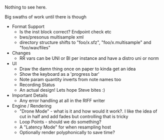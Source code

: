 Nothing to see here.

Big swaths of work until there is though

- Format Support
  - Is the inst block correct? Endpoint check etc
  - bws/presonus multisample xml
  - directory structure shifts to "foo/x.sfz", "foo/x.multisample" and "foo/wav/files"
- Changes
  - RR vars can be UNI or BI per instance and have a distro uni or norm 
- UI
  - Draw the damn thing once on paper to kinda get an idea 
  - Show the keyboard as a 'progress bar'
  - Note param quantity inverts from note names too
  - Recording Status
  - An actual design! Lets hope Steve bites :)
- Important Details
  - Any error handling at all in the RIFF writer 
- Engine / Rendering
  - "Drone Mode" - what is it and how would it work?. I like the idea of cut in 
half and add fades but controlling that is tricky
  - Loop Points - should we do something?
  - A "Latency Mode" for when resampling host
  - Optionally render polyphonically to save time?
